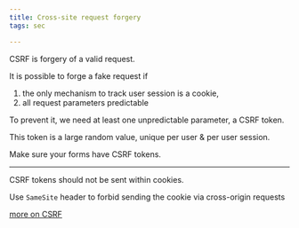 ```yaml
---
title: Cross-site request forgery  
tags: sec

---
```


CSRF is forgery of a valid request.

It is possible to forge a fake request if 
1. the only mechanism to track user session is a cookie,
2. all request parameters predictable

To prevent it, we need at least one unpredictable parameter, a CSRF token. 

This token is a large random value, unique per user & per user session. 

Make sure your forms have CSRF tokens. 

<hr>

CSRF tokens should not be sent within cookies. 

Use `SameSite` header to forbid sending the cookie via cross-origin requests 

[more on CSRF](https://portswigger.net/web-security/csrf)
